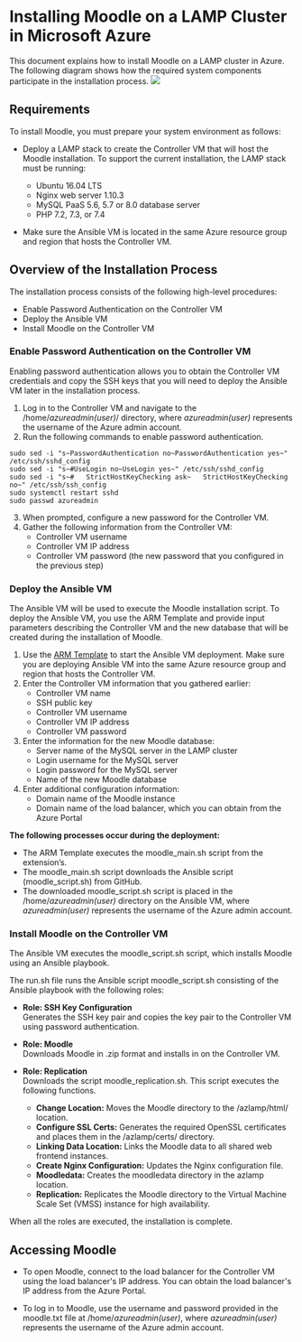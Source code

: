 # Installing Moodle on a LAMP Cluster in Microsoft Azure

This document explains how to install Moodle on a LAMP cluster in Azure. 
The following diagram shows how the required system components participate in the installation process.
![](https://github.com/krishnaitalent/LAMP/blob/lamp_docmentation/images/Moodle_Flow_Diagram.png)

## Requirements
To install Moodle, you must prepare your system environment as follows:
- Deploy a LAMP stack to create the Controller VM that will host the Moodle installation. To support the current installation, the LAMP stack must be running:
	*	Ubuntu 16.04 LTS
	*	Nginx web server 1.10.3
	*	MySQL PaaS 5.6, 5.7 or 8.0 database server
	*	PHP 7.2, 7.3, or 7.4 
  
- Make sure the Ansible VM is located in the same Azure resource group and region that hosts the Controller VM.

## Overview of the Installation Process

The installation process consists of the following high-level procedures:

- Enable Password Authentication on the Controller VM
- Deploy the Ansible VM
- Install Moodle on the Controller VM

### Enable Password Authentication on the Controller VM

Enabling password authentication allows you to obtain the Controller VM credentials and copy the SSH keys that you will need to deploy the Ansible VM later in the installation process. 

1. Log in to the Controller VM and navigate to the /home/*azureadmin(user)*/ directory, where *azureadmin(user)* represents the username of the Azure admin account.
2. Run the following commands to enable password authentication.
```
sudo sed -i "s~PasswordAuthentication no~PasswordAuthentication yes~" /etc/ssh/sshd_config
sudo sed -i "s~#UseLogin no~UseLogin yes~" /etc/ssh/sshd_config
sudo sed -i "s~#   StrictHostKeyChecking ask~   StrictHostKeyChecking no~" /etc/ssh/ssh_config
sudo systemctl restart sshd
sudo passwd azureadmin
```
3. When prompted, configure a new password for the Controller VM.
4. Gather the following information from the Controller VM: 
	*	Controller VM username
	*	Controller VM IP address
	*	Controller VM password (the new password that you configured in the previous step)


### Deploy the Ansible VM

The Ansible VM will be used to execute the Moodle installation script. To deploy the Ansible VM, you use the ARM Template and provide input parameters describing the Controller VM and the new database that will be created during the installation of Moodle.
	
1. Use the [ARM Template](https://portal.azure.com/#create/Microsoft.Template/uri/https%3A%2F%2Fraw.githubusercontent.com%2Fummadisudhakar%2FLAMP%2Fansible_playbook_mat32%2Fansibledeploy-moodle.json) to start the Ansible VM deployment. Make sure you are deploying Ansible VM into the same Azure resource group and region that hosts the Controller VM.
2. Enter the Controller VM information that you gathered earlier:
	*	Controller VM name
	*	SSH public key
	*	Controller VM username
	*	Controller VM IP address
	*	Controller VM password
3. Enter the information for the new Moodle database:
	*	Server name of the MySQL server in the LAMP cluster
	*	Login username for the MySQL server
	*	Login password for the MySQL server
	*	Name of the new Moodle database
4. Enter additional configuration information:
	*	Domain name of the Moodle instance
	*	Domain name of the load balancer, which you can obtain from the Azure Portal

**The following processes occur during the deployment:**

- The ARM Template executes the moodle_main.sh script from the extension’s.
- The moodle_main.sh script downloads the Ansible script (moodle_script.sh) from GitHub.
- The downloaded moodle_script.sh script is placed in the /home/*azureadmin(user)* directory on the Ansible VM, where *azureadmin(user)* represents the username of the Azure admin account.

### Install Moodle on the Controller VM

The Ansible VM executes the moodle_script.sh script, which installs Moodle using an Ansible playbook.

The run.sh file runs the Ansible script moodle_script.sh consisting of the Ansible playbook with the following roles:

- **Role: SSH Key Configuration**  
Generates the SSH key pair and copies the key pair to the Controller VM using password authentication.

- **Role: Moodle**  
Downloads Moodle in .zip format and installs in on the Controller VM.

- **Role: Replication**  
Downloads the script moodle_replication.sh. This script executes the following functions.
	*	__Change Location:__ Moves the Moodle directory to the /azlamp/html/ location.
	*	__Configure SSL Certs:__ Generates the required OpenSSL certificates and places them in the /azlamp/certs/ directory.
	*	__Linking Data Location:__ Links the Moodle data to all shared web frontend instances.
	*	__Create Nginx Configuration:__ Updates the Nginx configuration file.
	*	__Moodledata:__ Creates the moodledata directory in the azlamp location.
	*	__Replication:__ Replicates the Moodle directory to the Virtual Machine Scale Set (VMSS) instance for high availability.

When all the roles are executed, the installation is complete.

## Accessing Moodle

- To open Moodle, connect to the load balancer for the Controller VM using the load balancer's IP address. You can obtain the load balancer's IP address from the Azure Portal.

- To log in to Moodle, use the username and password provided in the moodle.txt file at /home/*azureadmin(user)*, where *azureadmin(user)* represents the username of the Azure admin account.
